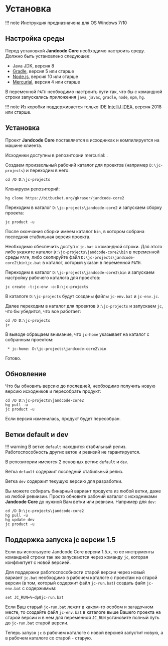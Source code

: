 
Установка
=========

!!! note
    Инструкция предназначена для OS Windows 7/10
 
Настройка среды
---------------

Перед установкой **Jandcode Core** необходимо настроить среду.
Должно быть установлено следующее:

* Java JDK, версия 8
* [Gradle](https://gradle.org/), версия 5 или старше
* [Node.js](https://nodejs.org), версия 10 или старше
* [Mercurial](https://www.mercurial-scm.org/), версия 4 или старше

В переменной `PATH` необходимо настроить пути так, что бы с командной строки
запускались приложения `java`, `javac`, `gradle`, `node`, `npm`, `hg`.

!!! note
    Из коробки поддерживается только IDE 
    [IntelliJ IDEA](https://www.jetbrains.com/idea/), версия 2018 или старше.


Установка 
---------

Проект **Jandcode Core** поставляется в исходниках и компилируется на машине
клиента.

Исходники доступны в репозитории mercurial: 
[](https://bitbucket.org/gkraser/jandcode-core2).  

Создаем произвольный рабочий каталог для проектов (например 
`D:\jc-projects`) 
и переходим в него:

```
cd /D D:\jc-projects
```

Клонируем репозиторий:

```
hg clone https://bitbucket.org/gkraser/jandcode-core2
```

Переходим в каталог `D:\jc-projects\jandcode-core2` и запускаем сборку проекта:

```
jc product -u
```

После окончания сборки имеем каталог `bin`, в котором собрана последняя
стабильная версия проекта. 

Необходимо обеспечить доступ к `jc.bat` с командной строки.
Для этого либо укажите каталог `D:\jc-projects\jandcode-core2\bin`
в переменной среды `PATH`, либо скопируйте файл 
`D:\jc-projects\jandcode-core2\bin\jc.bat` в каталог, который 
указан в переменной `PATH`.

Переходим в каталог `D:\jc-projects\jandcode-core2\bin` и запускаем настройку 
рабочего каталога для проектов:

```
jc create -t:jc-env -o:D:\jc-projects
```

В каталоге `D:\jc-projects` будут созданы файлы `jc-env.bat` и  `jc-env.jc`.

Далее переходим в каталог для проектов `D:\jc-projects` и запускаем 
`jc`, что бы убедится, что все работает:

```
cd /D D:\jc-projects
jc
```

В выводе обращаем внимание, что `jc-home` указывает на каталог с собранным
проектом:

```
 * jc-home: D:\jc-projects\jandcode-core2\bin
```   

Готово.


Обновление
----------

Что бы обновить версию до последней, необходимо получить новую версию исходников и 
пересобрать продукт:

```
cd /D D:\jc-projects\jandcode-core2
hg pull -u
jc product -u
```

Если версия изменилась, продукт будет пересобран.


Ветки default и dev
-------------------

!!! warning
    В ветке `default` находится стабильный релиз. Работоспособность
    других веток и ревизий не гарантируется.

В репозитории имеются 2 основных ветки: `default` и `dev`.

Ветка `default` содержит последний стабильный релиз.

Ветка `dev` содержит текущую версию для разработки.

Вы можете собирать бинарный вариант продукта из любой ветки, даже из любой ревиизии.
Просто обновите рабочий каталог с исходниками **Jandcode Core** до нужной Вам
ветки или ревизии. Например для `dev`:

```
cd /D D:\jc-projects\jandcode-core2
hg pull -u
hg update dev
jc product -u
```

Поддержка запуска jc версии 1.5
-------------------------------

Если вы используете Jandcode Core версии 1.5.x, то ее инструменты командной строки
так же запускаются через команду `jc`, которая конфликтует с новой версией. 

Для поддержки работоспособности старой версии
через новый вариант `jc.bat` необходимо в рабочем каталоге с проектам
на старой версии (в том, который содержит файл `jc-run.bat`) создать 
файл `jc-env.bat` с содержимым:

```
set JC_RUN=%~dp0jc-run.bat
```

Если Ваш старый `jc-run.bat` лежит в каком-то особом и загадочном месте,
то создайте файл `jc-env.bat` в каталоге выше Вашего проекта на старой версии
и в нем для переменной `JC_RUN` установите полный путь до `jc-run.bat`
старой версии.

Теперь запуск `jc` в рабочем каталоге с новой версией запустит новую,
а в рабочем каталоге со старой - старую.

 

